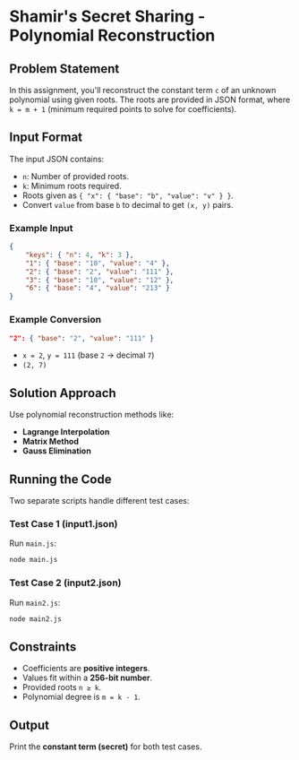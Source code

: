 # Shamir's Secret Sharing - Polynomial Reconstruction

## Problem Statement
In this assignment, you'll reconstruct the constant term `c` of an unknown polynomial using given roots. The roots are provided in JSON format, where `k = m + 1` (minimum required points to solve for coefficients).

## Input Format
The input JSON contains:
- `n`: Number of provided roots.
- `k`: Minimum roots required.
- Roots given as `{ "x": { "base": "b", "value": "v" } }`.
- Convert `value` from base `b` to decimal to get `(x, y)` pairs.

### Example Input
```json
{
    "keys": { "n": 4, "k": 3 },
    "1": { "base": "10", "value": "4" },
    "2": { "base": "2", "value": "111" },
    "3": { "base": "10", "value": "12" },
    "6": { "base": "4", "value": "213" }
}
```

### Example Conversion
```json
"2": { "base": "2", "value": "111" }
```
- `x = 2`, `y = 111` (base `2` → decimal `7`)
- `(2, 7)`

## Solution Approach
Use polynomial reconstruction methods like:
- **Lagrange Interpolation**
- **Matrix Method**
- **Gauss Elimination**

## Running the Code
Two separate scripts handle different test cases:

### Test Case 1 (input1.json)
Run `main.js`:
```sh
node main.js
```

### Test Case 2 (input2.json)
Run `main2.js`:
```sh
node main2.js
```

## Constraints
- Coefficients are **positive integers**.
- Values fit within a **256-bit number**.
- Provided roots `n ≥ k`.
- Polynomial degree is `m = k - 1`.

## Output
Print the **constant term (secret)** for both test cases.


